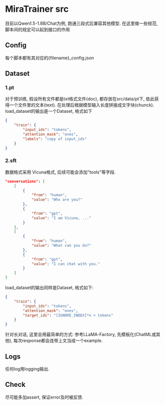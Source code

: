 # MiraTrainer src

目前以Qwen1.5-1.8B/Chat为例, 跑通三段式后兼容其他模型.
在这里做一些规范, 脚本间的规定可以起到接口的作用

## Config

每个脚本都有其对应的{filename}_config.json

## Dataset

### 1.pt

对于预训练, 假设所有文件都是txt格式文件(doc), 都存放在src/data/pt下, 依此获得一个文件里的文本(text). 在处理后根据模型输入长度拼接成文字块(chunck).
load_dataset的输出是一个Dataset, 格式如下
```json
{
    "train": {
        "input_ids": "tokens",
        "attention_mask": "ones",
        "labels": "copy of input_ids"
    }
}
```

### 2.sft

数据格式采用 Vicuna格式, 后续可能会添加"tools"等字段.
```json
"conversations": [
    [
        {
            "from": "human",
            "value": "Who are you?"
        },
        {
            "from": "gpt",
            "value": "I am Vicuna, ..."
        }
    ],
    [
        {
            "from": "human",
            "value": "What can you do?"
        },
        {
            "from": "gpt",
            "value": "I can chat with you."
        }
    ]
]
```
load_dataset的输出同样是Dataset, 格式如下:
```json
{
    "train": {
        "input_ids": "tokens",
        "attention_mask": "ones",
        "target_ids": "[IGNORE_INDEX]*n + tokens"
    }
}
```
针对长对话, 这里会用最简单的方式: 参考LLaMA-Factory, 先模板化(ChatML或其他), 每次response都会连带上文当成一个example.

## Logs

任何log用logging输出.

## Check

尽可能多加assert, 保证error及时被反馈.

